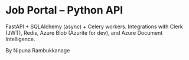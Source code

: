 # Job Portal – Python API

FastAPI + SQLAlchemy (async) + Celery workers. Integrations with Clerk (JWT), Redis, Azure Blob (Azurite for dev), and Azure Document Intelligence.

By Nipuna Rambukkanage
